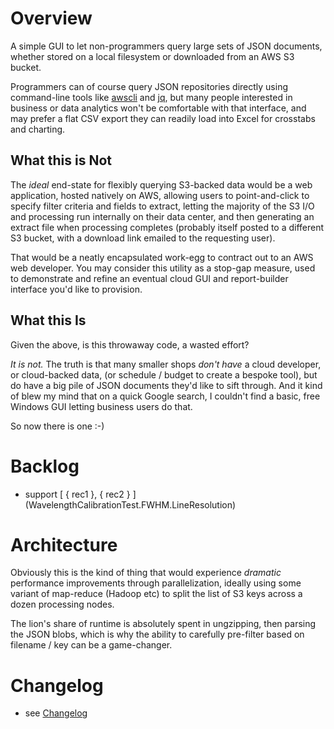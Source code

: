 # Overview

A simple GUI to let non-programmers query large sets of JSON documents, 
whether stored on a local filesystem or downloaded from an AWS S3 bucket.

Programmers can of course query JSON repositories directly using command-line
tools like [awscli](https://awscli.amazonaws.com/v2/documentation/api/latest/reference/index.html)
and [jq](https://stedolan.github.io/jq/), but many people interested in business
or data analytics won't be comfortable with that interface, and may prefer a flat
CSV export they can readily load into Excel for crosstabs and charting.

## What this is Not

The *ideal* end-state for flexibly querying S3-backed data would be a web 
application, hosted natively on AWS, allowing users to point-and-click to specify
filter criteria and fields to extract, letting the majority of the S3 I/O and 
processing run internally on their data center, and then generating an extract 
file when processing completes (probably itself posted to a different S3 bucket,
with a download link emailed to the requesting user).

That would be a neatly encapsulated work-egg to contract out to an AWS web 
developer. You may consider this utility as a stop-gap measure, used to 
demonstrate and refine an eventual cloud GUI and report-builder interface you'd
like to provision.

## What this Is

Given the above, is this throwaway code, a wasted effort?

*It is not.* The truth is that many smaller shops *don't have* a cloud developer, 
or cloud-backed data, (or schedule / budget to create a bespoke tool), but do 
have a big pile of JSON documents they'd like to sift through.  And it kind of 
blew my mind that on a quick Google search, I couldn't find a basic, free Windows
GUI letting business users do that.

So now there is one :-)

# Backlog

- support \[ { rec1 }, { rec2 } ] (WavelengthCalibrationTest.FWHM.LineResolution)

# Architecture

Obviously this is the kind of thing that would experience *dramatic* performance
improvements through parallelization, ideally using some variant of map-reduce
(Hadoop etc) to split the list of S3 keys across a dozen processing nodes.

The lion's share of runtime is absolutely spent in ungzipping, then parsing
the JSON blobs, which is why the ability to carefully pre-filter based on
filename / key can be a game-changer.

# Changelog

- see [Changelog](README_CHANGELOG.md)
